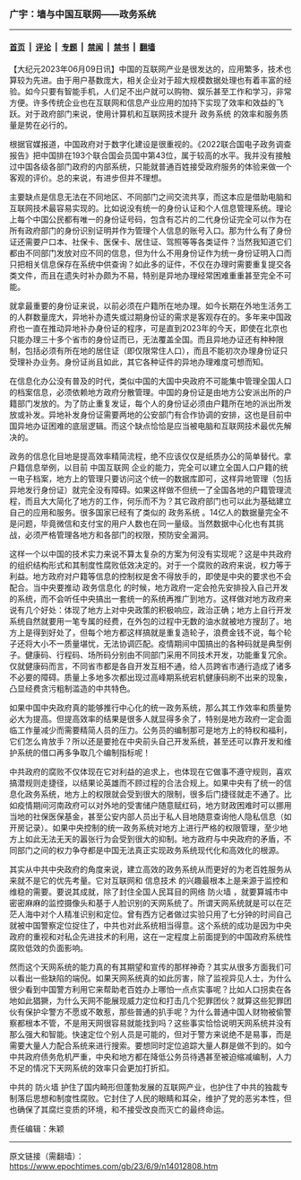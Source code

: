 ### 广宇：墙与中国互联网——政务系统

---

#### [首页](../../../..?n14012808) &nbsp;|&nbsp; [评论](../../../../../epoch-comment?n14012808) &nbsp;|&nbsp; [专题](../../../../../epoch-special?n14012808) &nbsp;|&nbsp; [禁闻](../../../../../epoch-news?n14012808) &nbsp;|&nbsp; [禁书](../../../../../books?n14012808) &nbsp;|&nbsp; [翻墙](https://github.com/gfw-breaker/nogfw/blob/master/README.md?n14012808)


<div class="post_content" id="artbody" itemprop="articleBody">
 <!-- article content begin -->
 <p>
  【大纪元2023年06月09日讯】中国的互联网产业是很发达的，应用繁多，技术也算较为先进。由于用户基数庞大，相关企业对于超大规模数据处理也有着丰富的经验。如今只要有智能手机，人们足不出户就可以购物、娱乐甚至工作和学习，非常方便。许多传统企业也在互联网和信息产业应用的加持下实现了效率和效益的飞跃。对于政府部门来说，使用计算机和互联网技术提升
  <ok href="https://www.epochtimes.com/gb/tag/%E6%94%BF%E5%8A%A1%E7%B3%BB%E7%BB%9F.html">
   政务系统
  </ok>
  的效率和服务质量是势在必行的。
 </p>
 <p>
  根据官媒报道，中国政府对于数字化建设是很重视的。《2022联合国电子政务调查报告》把中国排在193个联合国会员国中第43位，属于较高的水平。我并没有接触过中国各级各部门政府的内部系统，只能就普通百姓接受政府服务的体验来做一个客观的评价。总的来说，有进步但并不理想。
 </p>
 <p>
  主要缺点是信息无法在不同地区、不同部门之间交流共享，而这本应是借助电脑和互联网技术最容易实现的。比如说没有统一的身份认证和个人信息管理系统。理论上每个中国公民都有唯一的身份证号码，包含有芯片的二代身份证完全可以作为在所有政府部门的身份识别证明并作为管理个人信息的账号入口。那为什么有了身份证还需要户口本、社保卡、医保卡、居住证、驾照等等各类证件？当然我知道它们都由不同部门发放对应不同的信息，但为什么不用身份证作为统一身份证明入口而只把相关信息保存在系统中供查询？如此多的证件，不仅在办理时需要重复提交各类文件，而且在遗失时补办颇为不易，特别是异地办理经常困难重重甚至完全不可能。
 </p>
 <p>
  就拿最重要的身份证来说，以前必须在户籍所在地办理。如今长期在外地生活务工的人群数量庞大，异地补办遗失或过期身份证的需求是客观存在的。多年来中国政府也一直在推动异地补办身份证的程序，可是直到2023年的今天，即使在北京也只能办理三十多个省市的身份证而已，无法覆盖全国。而且异地办证还有种种限制，包括必须有所在地的居住证（即仅限常住人口），而且不能初次办理身份证只受理补办业务。身份证尚且如此，其它各种证件的异地办理难度可想而知。
 </p>
 <p>
  在信息化办公没有普及的时代，类似中国的大国中央政府不可能集中管理全国人口的档案信息，必须依赖地方政府分散管理。中国的身份证是由地方公安派出所的户籍部门发放的。为了防止重复发证，每个人的身份证必须由户籍所在地的派出所发放或补发。异地补发身份证需要两地的公安部门有合作协调的安排，这也是目前中国异地办证困难的底层逻辑。而这个缺点恰恰是应当被电脑和互联网技术最优先解决的。
 </p>
 <p>
  政务的信息化目地是提高效率精简流程，绝不应该仅仅是纸质办公的简单替代。拿户籍信息举例，以目前
  <ok href="https://www.epochtimes.com/gb/tag/%E4%B8%AD%E5%9B%BD%E4%BA%92%E8%81%94%E7%BD%91.html">
   中国互联网
  </ok>
  企业的能力，完全可以建立全国人口户籍的统一电子档案，地方上的管理只要访问这个统一的数据库即可，这样异地管理（包括异地发行身份证）就完全没有障碍。如果这样做不但统一了全国各地的户籍管理流程，而且大大简化了地方的工作，何乐而不为？其它政府部门也可以此为基础建立自己的应用和服务。很多国家已经有了类似的
  <ok href="https://www.epochtimes.com/gb/tag/%E6%94%BF%E5%8A%A1%E7%B3%BB%E7%BB%9F.html">
   政务系统
  </ok>
  。14亿人的数据量完全不是问题，毕竟微信和支付宝的用户人数也在同一量级。当然数据中心化也有其挑战，必须严格管理各地方和各部门的权限，预防安全漏洞。
 </p>
 <p>
  这样一个以中国的技术实力来说不算太复杂的方案为何没有实现呢？这是中共政府的组织结构形式和其制度性腐败低效决定的。对于一个腐败的政府来说，权力等于利益。地方政府对户籍等信息的控制权是舍不得放手的，即使是中央的要求也不会配合。当中央要推动
  <ok href="https://www.epochtimes.com/gb/tag/%E6%94%BF%E5%8A%A1%E4%BF%A1%E6%81%AF%E5%8C%96.html">
   政务信息化
  </ok>
  的时候，地方政府一定会抢先安排投入自己开发的系统，而不会听任中央搞出一套统一的系统再推广到地方。这样做对地方政府来说有几个好处：体现了地方上对中央政策的积极响应，政治正确；地方上自行开发系统自然就要用一笔专属的经费，在外包的过程中无数的油水就被地方搜刮了。地方上是得到好处了，但每个地方都这样搞就是重复造轮子，浪费金钱不说，每个轮子还将大小不一质量堪忧，无法协调匹配。疫情期间中国搞出的各种码就是典型例子。健康码、行程码、场所码分别由不同部门采用不同技术开发，功能重复冗余。仅就健康码而言，不同省市都是各自开发互相不通，给人员跨省市通行造成了诸多不必要的障碍。质量上多地多次都出现过高峰期系统宕机健康码刷不出来的现象，凸显经费贪污粗制滥造的中共特色。
 </p>
 <p>
  如果中国中央政府真的能够推行中心化的统一政务系统，那么其工作效率和质量势必大为提高。但提高效率的结果是很多人就显得多余了，特别是地方政府一定会面临工作量减少而需要精简人员的压力。公务员的编制那可是地方上的特权和福利，它们怎么肯放手？所以还是要抢在中央前头自己开发系统，甚至还可以靠开发和维护系统的借口再多争取几个编制指标呢！
 </p>
 <p>
  中共政府的腐败不仅体现在它对利益的追求上，也体现在它做事不遵守规则，喜欢搞潜规则走捷径，以结果论英雄而不顾过程的合法合规上。如果中央有了统一的信息化政务系统，地方上的权限就会受到很大的限制，很多后门捷径就走不通了。比如疫情期间河南政府可以对外地的受害储户随意赋红码，地方财政困难时可以挪用当地的社保医保基金，甚至公安内部人员出于私人目地随意查询他人隐私信息（如开房记录）。如果中央控制的统一政务系统对地方上进行严格的权限管理，至少地方上如此无法无天的嚣张行为会受到很大的抑制。地方政府与中央政府的矛盾，不同部门之间的权力争夺都是中国无法真正实现政务系统现代化和高效化的根源。
 </p>
 <p>
  其实从中共中央政府的角度来说，建立高效的政务系统从而更好的为老百姓服务从来就不是它的优先考量。它对互联网和
  <ok href="https://www.epochtimes.com/gb/tag/%E4%BF%A1%E6%81%AF%E6%8A%80%E6%9C%AF.html">
   信息技术
  </ok>
  的兴趣最根本上是来源于监控和维稳的需要。要说其成就，除了封住全国人民耳目的网络
  <ok href="https://www.epochtimes.com/gb/tag/%E9%98%B2%E7%81%AB%E5%A2%99.html">
   防火墙
  </ok>
  ，就要算城市中密密麻麻的监控摄像头和基于人脸识别的天网系统了。所谓天网系统就是可以在茫茫人海中对个人精准识别和定位。曾有西方记者做过实验只用了七分钟的时间自己就被中国警察定位捉住了，中共也对此系统相当得意。这个系统的成功是因为中央政府的重视和对私企先进技术的利用，这在一定程度上前面提到的中国政府系统性腐败低效的负面影响。
 </p>
 <p>
  然而这个天网系统的能力真的有其期望和宣传的那样神奇？其实从很多方面我们可以看出一些缺陷的端倪。如果天网系统真的如此厉害，除了监视异见人士，为什么很少看到中国警方利用它来帮助老百姓办上哪怕一点点实事呢？比如人口拐卖在各地如此猖獗，为什么天网不能展现威力定位和打击几个犯罪团伙？就算这些犯罪团伙有保护伞警方不愿或不敢惹，那些普通的扒手呢？为什么普通中国人财物被偷警察都根本不管，不是用天网很容易就能找到吗？这些事实恰恰说明天网系统并没有那么强大和智能。快速定位个别人员是可能的，但对于警方来说绝不是易事，而是需要大量人力配合系统来进行搜索。要想同时定位追踪大量人群是做不到的。如今中共政府债务危机严重，中央和地方都在降低公务员待遇甚至被迫缩减编制，人力不足的情况下天网系统的效率只会更加打折扣。
 </p>
 <p>
  中共的
  <ok href="https://www.epochtimes.com/gb/tag/%E9%98%B2%E7%81%AB%E5%A2%99.html">
   防火墙
  </ok>
  护住了国内畸形但蓬勃发展的互联网产业，也护住了中共的独裁专制落后思想和制度性腐败。它封住了人民的眼睛和耳朵，维护了党的恶劣本性，但也确保了其腐烂变质的环境，和不接受改良而灭亡的最终命运。
 </p>
 <p>
  责任编辑：朱颖
 </p>
 <!-- article content end -->
 <div id="below_article_ad">
 </div>
</div>


---

原文链接（需翻墙）：https://www.epochtimes.com/gb/23/6/9/n14012808.htm